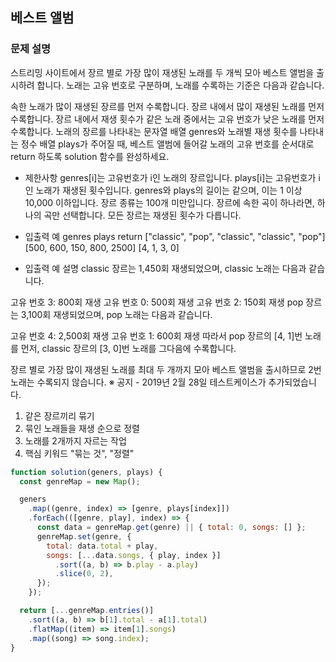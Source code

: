 ## 베스트 앨범

### 문제 설명

스트리밍 사이트에서 장르 별로 가장 많이 재생된 노래를 두 개씩 모아 베스트 앨범을 출시하려 합니다. 노래는 고유 번호로 구분하며, 노래를 수록하는 기준은 다음과 같습니다.

속한 노래가 많이 재생된 장르를 먼저 수록합니다.
장르 내에서 많이 재생된 노래를 먼저 수록합니다.
장르 내에서 재생 횟수가 같은 노래 중에서는 고유 번호가 낮은 노래를 먼저 수록합니다.
노래의 장르를 나타내는 문자열 배열 genres와 노래별 재생 횟수를 나타내는 정수 배열 plays가 주어질 때, 베스트 앨범에 들어갈 노래의 고유 번호를 순서대로 return 하도록 solution 함수를 완성하세요.

- 제한사항
  genres[i]는 고유번호가 i인 노래의 장르입니다.
  plays[i]는 고유번호가 i인 노래가 재생된 횟수입니다.
  genres와 plays의 길이는 같으며, 이는 1 이상 10,000 이하입니다.
  장르 종류는 100개 미만입니다.
  장르에 속한 곡이 하나라면, 하나의 곡만 선택합니다.
  모든 장르는 재생된 횟수가 다릅니다.

- 입출력 예
  genres plays return
  ["classic", "pop", "classic", "classic", "pop"] [500, 600, 150, 800, 2500] [4, 1, 3, 0]

- 입출력 예 설명
  classic 장르는 1,450회 재생되었으며, classic 노래는 다음과 같습니다.

고유 번호 3: 800회 재생
고유 번호 0: 500회 재생
고유 번호 2: 150회 재생
pop 장르는 3,100회 재생되었으며, pop 노래는 다음과 같습니다.

고유 번호 4: 2,500회 재생
고유 번호 1: 600회 재생
따라서 pop 장르의 [4, 1]번 노래를 먼저, classic 장르의 [3, 0]번 노래를 그다음에 수록합니다.

장르 별로 가장 많이 재생된 노래를 최대 두 개까지 모아 베스트 앨범을 출시하므로 2번 노래는 수록되지 않습니다.
※ 공지 - 2019년 2월 28일 테스트케이스가 추가되었습니다.

1. 같은 장르끼리 묶기
2. 묶인 노래들을 재생 순으로 정렬
3. 노래를 2개까지 자르는 작업
4. 핵심 키워드 "묶는 것", "정렬"

```jsx
function solution(geners, plays) {
  const genreMap = new Map();

  geners
    .map((genre, index) => [genre, plays[index]])
    .forEach(([genre, play], index) => {
      const data = genreMap.get(genre) || { total: 0, songs: [] };
      genreMap.set(genre, {
        total: data.total + play,
        songs: [...data.songs, { play, index }]
          .sort((a, b) => b.play - a.play)
          .slice(0, 2),
      });
    });

  return [...genreMap.entries()]
    .sort((a, b) => b[1].total - a[1].total)
    .flatMap((item) => item[1].songs)
    .map((song) => song.index);
}
```
